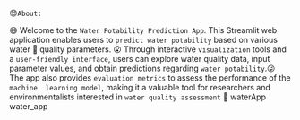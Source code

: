    :blush:`About:` 

   :smile: Welcome to the `Water Potability Prediction App`. This Streamlit web 
   application enables users to `predict water potability` based on various 
   water :clap: quality parameters. :open_mouth: Through interactive `visualization` tools 
   and a `user-friendly interface`, users can explore water quality data, input 
   parameter values, and obtain predictions regarding `water potability`.:stuck_out_tongue_closed_eyes: 
   The app also provides `evaluation metrics` to assess the performance of the `machine 
   learning model`, making it a valuable tool for researchers and environmentalists
   interested in `water quality assessment` :wave:
waterApp
water_app
